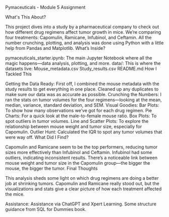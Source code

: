 Pymaceuticals - Module 5 Assignment

What's This About?

This project dives into a study by a pharmaceutical company to check out how different drug regimens affect tumor growth in mice. We’re comparing four treatments: Capomulin, Ramicane, Infubinol, and Ceftamin. All the number crunching, plotting, and analysis was done using Python with a little help from Pandas and Matplotlib.
What’s Inside?

pymaceuticals_starter.ipynb: The main Jupyter Notebook where all the magic happens—data analysis, plotting, and more.
data/: This is where the datasets live:
Mouse_metadata.csv
Study_results.csv
README.md
How I Tackled This

Getting the Data Ready:
First off, I combined the mouse metadata with the study results to get everything in one place.
Cleaned up any duplicates to make sure our data was as accurate as possible.
Crunching the Numbers:
I ran the stats on tumor volumes for the four regimens—looking at the mean, median, variance, standard deviation, and SEM.
Visual Goodies:
Bar Plots: To show how many observations we’ve got for each drug regimen.
Pie Charts: For a quick look at the male-to-female mouse ratio.
Box Plots: To spot outliers in tumor volumes.
Line and Scatter Plots: To explore the relationship between mouse weight and tumor size, especially for Capomulin.
Outlier Hunt:
Calculated the IQR to spot any tumor volumes that were way off.
What Did I Find?

Capomulin and Ramicane seem to be the top performers, reducing tumor sizes more effectively than Infubinol and Ceftamin.
Infubinol had some outliers, indicating inconsistent results.
There’s a noticeable link between mouse weight and tumor size in the Capomulin group—the bigger the mouse, the bigger the tumor.
Final Thoughts

This analysis sheds some light on which drug regimens are doing a better job at shrinking tumors. Capomulin and Ramicane really stood out, but the visualizations and stats give a clear picture of how each treatment affected the mice.

Assistance: Assistance via ChatGPT and Xpert Learning. Some structure guidance from SQL for Dummies book.
